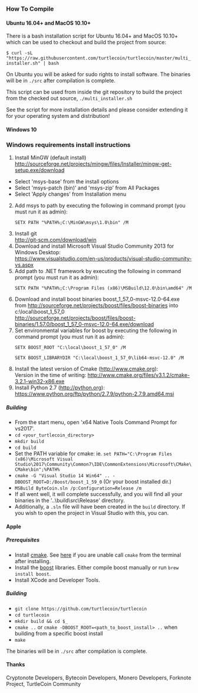 ### How To Compile

#### Ubuntu 16.04+ and MacOS 10.10+

There is a bash installation script for Ubuntu 16.04+ and MacOS 10.10+ which can be used to checkout and build the project from source:

`$ curl -sL "https://raw.githubusercontent.com/turtlecoin/turtlecoin/master/multi_installer.sh" | bash `

On Ubuntu you will be asked for sudo rights to install software. The binaries will be in `./src` after compilation is complete.

This script can be used from inside the git repository to build the project from the checked out source, `./multi_installer.sh`

See the script for more installation details and please consider extending it for your operating system and distribution!


#### Windows 10

### Windows requirements install instructions

1. Install MinGW (default install) <br />
http://sourceforge.net/projects/mingw/files/Installer/mingw-get-setup.exe/download
  * Select 'msys-base' from the install options
  * Select 'msys-patch (bin)' and 'msys-zip' from All Packages
  * Select 'Apply changes' from Installation menu
2. Add msys to path by executing the following in command prompt (you must run it as admin):
    ```
    SETX PATH "%PATH%;C:\MinGW\msys\1.0\bin" /M
    ```
3. Install git <br />
http://git-scm.com/download/win
4. Download and install Microsoft Visual Studio Community 2013 for Windows Desktop:<br />
https://www.visualstudio.com/en-us/products/visual-studio-community-vs.aspx
5. Add path to .NET framework by executing the following in command prompt (you must run it as admin):
    ```
    SETX PATH "%PATH%;C:\Program Files (x86)\MSBuild\12.0\bin\amd64" /M
    ```
6. Download and install boost binaries boost_1_57_0-msvc-12.0-64.exe from http://sourceforge.net/projects/boost/files/boost-binaries into c:\local\boost_1_57_0<br />
http://sourceforge.net/projects/boost/files/boost-binaries/1.57.0/boost_1_57_0-msvc-12.0-64.exe/download
7. Set environmental variables for boost by executing the following in command prompt (you must run it as admin):
    ```
    SETX BOOST_ROOT "C:\local\boost_1_57_0" /M

    SETX BOOST_LIBRARYDIR "C:\local\boost_1_57_0\lib64-msvc-12.0" /M
    ```
8. Install the latest version of Cmake (http://www.cmake.org):<br />
Version in the time of writing:
http://www.cmake.org/files/v3.1.2/cmake-3.2.1-win32-x86.exe
9. Install Python 2.7 (http://python.org):<br />
https://www.python.org/ftp/python/2.7.9/python-2.7.9.amd64.msi

##### Building

- From the start menu, open 'x64 Native Tools Command Prompt for vs2017'.
- `cd <your_turtlecoin_directory>`
- `mkdir build`
- `cd build`
- Set the PATH variable for cmake: ie. `set PATH="C:\Program Files (x86)\Microsoft Visual Studio\2017\Community\Common7\IDE\CommonExtensions\Microsoft\CMake\CMake\bin";%PATH%`
- `cmake -G "Visual Studio 14 Win64" .. -DBOOST_ROOT=D:/Boost/boost_1_59_0` (Or your boost installed dir.)
- `MSBuild ByteCoin.sln /p:Configuration=Release /m`
- If all went well, it will complete successfully, and you will find all your binaries in the '..\build\src\Release' directory.
- Additionally, a `.sln` file will have been created in the `build` directory. If you wish to open the project in Visual Studio with this, you can.


#### Apple

##### Prerequisites

- Install [cmake](https://cmake.org/). See [here](https://stackoverflow.com/questions/23849962/cmake-installer-for-mac-fails-to-create-usr-bin-symlinks) if you are unable call `cmake` from the terminal after installing.
- Install the [boost](http://www.boost.org/) libraries. Either compile boost manually or run `brew install boost`.
- Install XCode and Developer Tools.

##### Building

- `git clone https://github.com/turtlecoin/turtlecoin`
- `cd turtlecoin`
- `mkdir build && cd $_`
- `cmake ..` or `cmake -DBOOST_ROOT=<path_to_boost_install> ..` when building
  from a specific boost install
- `make`

The binaries will be in `./src` after compilation is complete.

#### Thanks
Cryptonote Developers, Bytecoin Developers, Monero Developers, Forknote Project, TurtleCoin Community
